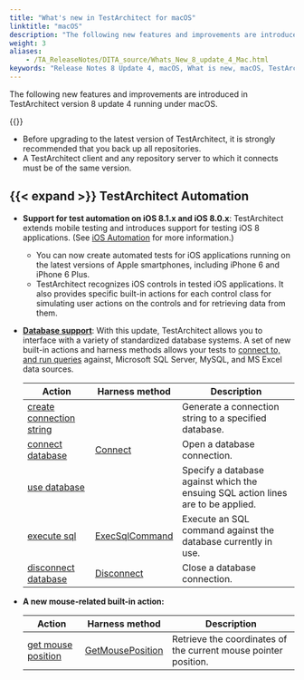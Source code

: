 ```yaml
--- 
title: "What's new in TestArchitect for macOS"
linktitle: "macOS"
description: "The following new features and improvements are introduced in TestArchitect version 8 update 4 running under macOS."
weight: 3
aliases: 
    - /TA_ReleaseNotes/DITA_source/Whats_New_8_update_4_Mac.html
keywords: "Release Notes 8 Update 4, macOS, What is new, macOS, TestArchitect 8 Update 4, TestArchitect 8 Update 4, what is new, macOS"
---
```


The following new features and improvements are introduced in TestArchitect version 8 update 4 running under macOS.

{{<remember>}}

-   Before upgrading to the latest version of TestArchitect, it is strongly recommended that you back up all repositories.
-   A TestArchitect client and any repository server to which it connects must be of the same version.

## {{< expand >}} TestArchitect Automation

-   **Support for test automation on iOS 8.1.x and iOS 8.0.x**: TestArchitect extends mobile testing and introduces support for testing iOS 8 applications. \(See [iOS Automation](/automation-guide/application-testing/mobile-testing/testing-mobile-applications/ios-automation/) for more information.\)
    -   You can now create automated tests for iOS applications running on the latest versions of Apple smartphones, including iPhone 6 and iPhone 6 Plus.
    -   TestArchitect recognizes iOS controls in tested iOS applications. It also provides specific built-in actions for each control class for simulating user actions on the controls and for retrieving data from them.
-   [**Database support**](/automation-guide/application-testing/testing-with-databases/): With this update, TestArchitect allows you to interface with a variety of standardized database systems. A set of new built-in actions and harness methods allows your tests to [connect to, and run queries](/automation-guide/application-testing/testing-with-databases/) against, Microsoft SQL Server, MySQL, and MS Excel data sources.

    |Action|Harness method|Description|
    |------|--------------|-----------|
    |[create connection string](/automation-guide/action-based-testing-language/built-in-actions/system-actions/database/create-connection-string)| |Generate a connection string to a specified database.|
    |[connect database](/automation-guide/action-based-testing-language/built-in-actions/system-actions/database/connect-database)|[Connect](/automation-guide/action-based-testing-language/testarchitect-automation-classes/automation-classes/abtdatabase/connect)|Open a database connection.|
    |[use database](/automation-guide/action-based-testing-language/built-in-actions/system-actions/database/use-database)| |Specify a database against which the ensuing SQL action lines are to be applied.|
    |[execute sql](/automation-guide/action-based-testing-language/built-in-actions/system-actions/database/execute-sql)|[ExecSqlCommand](/automation-guide/action-based-testing-language/testarchitect-automation-classes/automation-classes/abtdatabase/execsqlcommand)|Execute an SQL command against the database currently in use.|
    |[disconnect database](/automation-guide/action-based-testing-language/built-in-actions/system-actions/database/disconnect-database)|[Disconnect](/automation-guide/action-based-testing-language/testarchitect-automation-classes/automation-classes/abtdatabase/disconnect)|Close a database connection.|

-   **A new mouse-related built-in action:**

    |Action|Harness method|Description|
    |------|--------------|-----------|
    |[get mouse position](/automation-guide/action-based-testing-language/built-in-actions/system-actions/mouse/get-mouse-position)|[GetMousePosition](/automation-guide/action-based-testing-language/testarchitect-automation-classes/automation-classes/abtentity/getmouseposition)|Retrieve the coordinates of the current mouse pointer position.|



